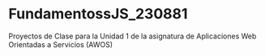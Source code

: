 # FundamentossJS_230881
Proyectos de Clase para la Unidad 1 de la asignatura de Aplicaciones Web Orientadas a Servicios (AWOS)
